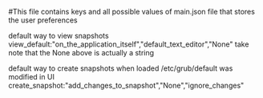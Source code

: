 #This file contains keys and all possible values of main.json file that stores the user preferences

default way to view snapshots
view_default:"on_the_application_itself","default_text_editor","None"
take note that the None above is actually a string

default way to create snapshots when loaded /etc/grub/default was modified in UI
create_snapshot:"add_changes_to_snapshot","None","ignore_changes"
